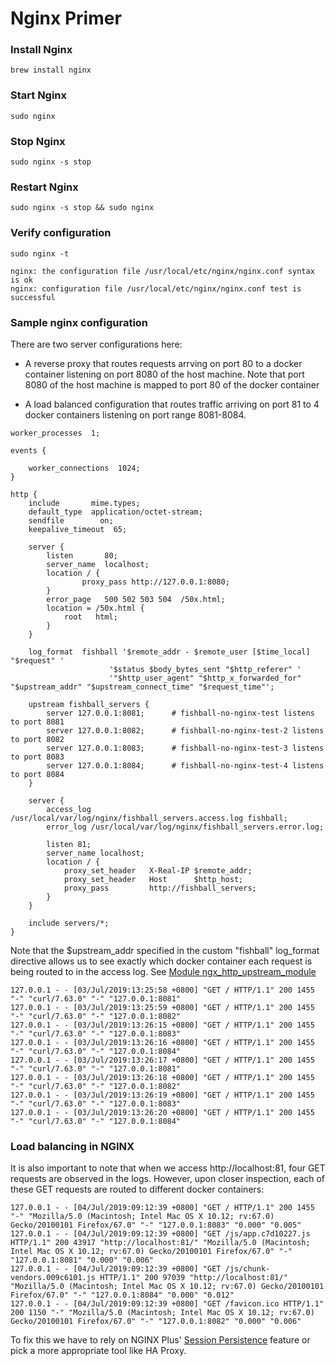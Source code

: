 # Nginx Primer

### Install Nginx

```
brew install nginx
```

### Start Nginx

```
sudo nginx
```

### Stop Nginx

```
sudo nginx -s stop
```

### Restart Nginx
```
sudo nginx -s stop && sudo nginx
```

### Verify configuration

```
sudo nginx -t

nginx: the configuration file /usr/local/etc/nginx/nginx.conf syntax is ok
nginx: configuration file /usr/local/etc/nginx/nginx.conf test is successful
```

### Sample nginx configuration
There are two server configurations here:

* A reverse proxy that routes requests arrving on port 80 to a docker container listening on port 8080 of the host machine. Note that port 8080 of the host machine is mapped to port 80 of the docker container

* A load balanced configuration that routes traffic arriving on port 81 to 4 docker containers listening on port range 8081-8084.
  

```
worker_processes  1;

events {
	
    worker_connections  1024;
}

http {
    include       mime.types;
    default_type  application/octet-stream;
    sendfile        on;
    keepalive_timeout  65;

    server {
        listen       80;
        server_name  localhost;
        location / {
                proxy_pass http://127.0.0.1:8080;
        }
        error_page   500 502 503 504  /50x.html;
        location = /50x.html {
            root   html;
        }
    }

    log_format  fishball '$remote_addr - $remote_user [$time_local] "$request" '
                      '$status $body_bytes_sent "$http_referer" '
                      '"$http_user_agent" "$http_x_forwarded_for" "$upstream_addr" "$upstream_connect_time" "$request_time"';
    
    upstream fishball_servers {
        server 127.0.0.1:8081;      # fishball-no-nginx-test listens to port 8081
        server 127.0.0.1:8082;      # fishball-no-nginx-test-2 listens to port 8082
        server 127.0.0.1:8083;      # fishball-no-nginx-test-3 listens to port 8083
        server 127.0.0.1:8084;      # fishball-no-nginx-test-4 listens to port 8084
    }

    server {
        access_log /usr/local/var/log/nginx/fishball_servers.access.log fishball;
        error_log /usr/local/var/log/nginx/fishball_servers.error.log;
        
        listen 81;
        server_name localhost;
        location / {
            proxy_set_header   X-Real-IP $remote_addr;
            proxy_set_header   Host      $http_host;
            proxy_pass         http://fishball_servers;
        }   
    }

    include servers/*;
}

```

Note that the $upstream_addr specified in the custom "fishball" log_format directive allows us to see exactly which docker container each request is being routed to in the access log. See [Module ngx_http_upstream_module](http://nginx.org/en/docs/http/ngx_http_upstream_module.html)

```
127.0.0.1 - - [03/Jul/2019:13:25:58 +0800] "GET / HTTP/1.1" 200 1455 "-" "curl/7.63.0" "-" "127.0.0.1:8081"
127.0.0.1 - - [03/Jul/2019:13:25:59 +0800] "GET / HTTP/1.1" 200 1455 "-" "curl/7.63.0" "-" "127.0.0.1:8082"
127.0.0.1 - - [03/Jul/2019:13:26:15 +0800] "GET / HTTP/1.1" 200 1455 "-" "curl/7.63.0" "-" "127.0.0.1:8083"
127.0.0.1 - - [03/Jul/2019:13:26:16 +0800] "GET / HTTP/1.1" 200 1455 "-" "curl/7.63.0" "-" "127.0.0.1:8084"
127.0.0.1 - - [03/Jul/2019:13:26:17 +0800] "GET / HTTP/1.1" 200 1455 "-" "curl/7.63.0" "-" "127.0.0.1:8081"
127.0.0.1 - - [03/Jul/2019:13:26:18 +0800] "GET / HTTP/1.1" 200 1455 "-" "curl/7.63.0" "-" "127.0.0.1:8082"
127.0.0.1 - - [03/Jul/2019:13:26:19 +0800] "GET / HTTP/1.1" 200 1455 "-" "curl/7.63.0" "-" "127.0.0.1:8083"
127.0.0.1 - - [03/Jul/2019:13:26:20 +0800] "GET / HTTP/1.1" 200 1455 "-" "curl/7.63.0" "-" "127.0.0.1:8084"

```

### Load balancing in NGINX
It is also important to note that when we access http://localhost:81, four GET requests are observed in the logs. However, upon closer inspection, each of these GET requests are routed to different docker containers:

```
127.0.0.1 - - [04/Jul/2019:09:12:39 +0800] "GET / HTTP/1.1" 200 1455 "-" "Mozilla/5.0 (Macintosh; Intel Mac OS X 10.12; rv:67.0) Gecko/20100101 Firefox/67.0" "-" "127.0.0.1:8083" "0.000" "0.005"
127.0.0.1 - - [04/Jul/2019:09:12:39 +0800] "GET /js/app.c7d10227.js HTTP/1.1" 200 43917 "http://localhost:81/" "Mozilla/5.0 (Macintosh; Intel Mac OS X 10.12; rv:67.0) Gecko/20100101 Firefox/67.0" "-" "127.0.0.1:8081" "0.000" "0.006"
127.0.0.1 - - [04/Jul/2019:09:12:39 +0800] "GET /js/chunk-vendors.009c6101.js HTTP/1.1" 200 97039 "http://localhost:81/" "Mozilla/5.0 (Macintosh; Intel Mac OS X 10.12; rv:67.0) Gecko/20100101 Firefox/67.0" "-" "127.0.0.1:8084" "0.000" "0.012"
127.0.0.1 - - [04/Jul/2019:09:12:39 +0800] "GET /favicon.ico HTTP/1.1" 200 1150 "-" "Mozilla/5.0 (Macintosh; Intel Mac OS X 10.12; rv:67.0) Gecko/20100101 Firefox/67.0" "-" "127.0.0.1:8082" "0.000" "0.006"
```

To fix this we have to rely on NGINX Plus' [Session Persistence](https://www.nginx.com/products/nginx/load-balancing/) feature or pick a more appropriate tool like HA Proxy.